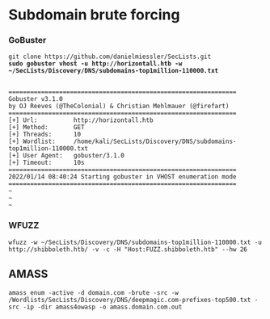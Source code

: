 # Subdomain brute forcing

### GoBuster

<pre><code>git clone https://github.com/danielmiessler/SecLists.git
<strong>sudo gobuster vhost -u http://horizontall.htb -w ~/SecLists/Discovery/DNS/subdomains-top1million-110000.txt
</strong>

===============================================================
Gobuster v3.1.0
by OJ Reeves (@TheColonial) &#x26; Christian Mehlmauer (@firefart)
===============================================================
[+] Url:          http://horizontall.htb
[+] Method:       GET
[+] Threads:      10
[+] Wordlist:     /home/kali/SecLists/Discovery/DNS/subdomains-top1million-110000.txt
[+] User Agent:   gobuster/3.1.0
[+] Timeout:      10s
===============================================================
2022/01/14 08:40:24 Starting gobuster in VHOST enumeration mode
===============================================================
~
~
~
</code></pre>

### WFUZZ

```
wfuzz -w ~/SecLists/Discovery/DNS/subdomains-top1million-110000.txt -u http://shibboleth.htb/ -v -c -H "Host:FUZZ.shibboleth.htb" --hw 26
```

## AMASS

```
amass enum -active -d domain.com -brute -src -w /Wordlists/SecLists/Discovery/DNS/deepmagic.com-prefixes-top500.txt -src -ip -dir amass4owasp -o amass.domain.com.out
```
